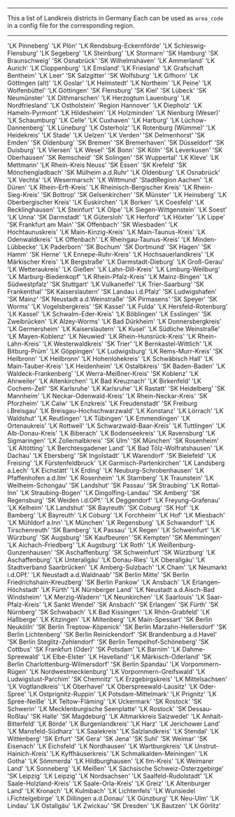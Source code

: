 ***************************
This a list of Landkreis districts in Germany
Each can be used as `area_code` in a config file for the corresponding region.
***************************

'LK Pinneberg' 'LK Plön' 'LK Rendsburg-Eckernförde'
'LK Schleswig-Flensburg' 'LK Segeberg' 'LK Steinburg' 'LK Stormarn'
'SK Hamburg' 'SK Braunschweig' 'SK Osnabrück' 'SK Wilhelmshaven'
'LK Ammerland' 'LK Aurich' 'LK Cloppenburg' 'LK Emsland' 'LK Friesland'
'LK Grafschaft Bentheim' 'LK Leer' 'SK Salzgitter' 'SK Wolfsburg'
'LK Gifhorn' 'LK Göttingen (alt)' 'LK Goslar' 'LK Helmstedt'
'LK Northeim' 'LK Peine' 'LK Wolfenbüttel' 'LK Göttingen' 'SK Flensburg'
'SK Kiel' 'SK Lübeck' 'SK Neumünster' 'LK Dithmarschen'
'LK Herzogtum Lauenburg' 'LK Nordfriesland' 'LK Ostholstein'
'Region Hannover' 'LK Diepholz' 'LK Hameln-Pyrmont' 'LK Hildesheim'
'LK Holzminden' 'LK Nienburg (Weser)' 'LK Schaumburg' 'LK Celle'
'LK Cuxhaven' 'LK Harburg' 'LK Lüchow-Dannenberg' 'LK Lüneburg'
'LK Osterholz' 'LK Rotenburg (Wümme)' 'LK Heidekreis' 'LK Stade'
'LK Uelzen' 'LK Verden' 'SK Delmenhorst' 'SK Emden' 'SK Oldenburg'
'SK Bremen' 'SK Bremerhaven' 'SK Düsseldorf' 'SK Duisburg' 'LK Viersen'
'LK Wesel' 'SK Bonn' 'SK Köln' 'SK Leverkusen' 'SK Oberhausen'
'SK Remscheid' 'SK Solingen' 'SK Wuppertal' 'LK Kleve' 'LK Mettmann'
'LK Rhein-Kreis Neuss' 'SK Essen' 'SK Krefeld' 'SK Mönchengladbach'
'SK Mülheim a.d.Ruhr' 'LK Oldenburg' 'LK Osnabrück' 'LK Vechta'
'LK Wesermarsch' 'LK Wittmund' 'StadtRegion Aachen' 'LK Düren'
'LK Rhein-Erft-Kreis' 'LK Rheinisch-Bergischer Kreis'
'LK Rhein-Sieg-Kreis' 'SK Bottrop' 'SK Gelsenkirchen' 'SK Münster'
'LK Heinsberg' 'LK Oberbergischer Kreis' 'LK Euskirchen' 'LK Borken'
'LK Coesfeld' 'LK Recklinghausen' 'LK Steinfurt' 'LK Olpe'
'LK Siegen-Wittgenstein' 'LK Soest' 'LK Unna' 'SK Darmstadt'
'LK Gütersloh' 'LK Herford' 'LK Höxter' 'LK Lippe' 'SK Frankfurt am Main'
'SK Offenbach' 'SK Wiesbaden' 'LK Hochtaunuskreis' 'LK Main-Kinzig-Kreis'
'LK Main-Taunus-Kreis' 'LK Odenwaldkreis' 'LK Offenbach'
'LK Rheingau-Taunus-Kreis' 'LK Minden-Lübbecke' 'LK Paderborn'
'SK Bochum' 'SK Dortmund' 'SK Hagen' 'SK Hamm' 'SK Herne'
'LK Ennepe-Ruhr-Kreis' 'LK Hochsauerlandkreis' 'LK Märkischer Kreis'
'LK Bergstraße' 'LK Darmstadt-Dieburg' 'LK Groß-Gerau' 'LK Wetteraukreis'
'LK Gießen' 'LK Lahn-Dill-Kreis' 'LK Limburg-Weilburg'
'LK Marburg-Biedenkopf' 'LK Rhein-Pfalz-Kreis' 'LK Mainz-Bingen'
'LK Südwestpfalz' 'SK Stuttgart' 'LK Vulkaneifel' 'LK Trier-Saarburg'
'SK Frankenthal' 'SK Kaiserslautern' 'SK Landau i.d.Pfalz'
'SK Ludwigshafen' 'SK Mainz' 'SK Neustadt a.d.Weinstraße' 'SK Pirmasens'
'SK Speyer' 'SK Worms' 'LK Vogelsbergkreis' 'SK Kassel' 'LK Fulda'
'LK Hersfeld-Rotenburg' 'LK Kassel' 'LK Schwalm-Eder-Kreis'
'LK Böblingen' 'LK Esslingen' 'SK Zweibrücken' 'LK Alzey-Worms'
'LK Bad Dürkheim' 'LK Donnersbergkreis' 'LK Germersheim'
'LK Kaiserslautern' 'LK Kusel' 'LK Südliche Weinstraße'
'LK Mayen-Koblenz' 'LK Neuwied' 'LK Rhein-Hunsrück-Kreis'
'LK Rhein-Lahn-Kreis' 'LK Westerwaldkreis' 'SK Trier'
'LK Bernkastel-Wittlich' 'LK Bitburg-Prüm' 'LK Göppingen'
'LK Ludwigsburg' 'LK Rems-Murr-Kreis' 'SK Heilbronn' 'LK Heilbronn'
'LK Hohenlohekreis' 'LK Schwäbisch Hall' 'LK Main-Tauber-Kreis'
'LK Heidenheim' 'LK Ostalbkreis' 'SK Baden-Baden'
'LK Waldeck-Frankenberg' 'LK Werra-Meißner-Kreis' 'SK Koblenz'
'LK Ahrweiler' 'LK Altenkirchen' 'LK Bad Kreuznach' 'LK Birkenfeld'
'LK Cochem-Zell' 'SK Karlsruhe' 'LK Karlsruhe' 'LK Rastatt'
'SK Heidelberg' 'SK Mannheim' 'LK Neckar-Odenwald-Kreis'
'LK Rhein-Neckar-Kreis' 'SK Pforzheim' 'LK Calw' 'LK Enzkreis'
'LK Freudenstadt' 'SK Freiburg i.Breisgau' 'LK Breisgau-Hochschwarzwald'
'LK Konstanz' 'LK Lörrach' 'LK Waldshut' 'LK Reutlingen' 'LK Tübingen'
'LK Emmendingen' 'LK Ortenaukreis' 'LK Rottweil'
'LK Schwarzwald-Baar-Kreis' 'LK Tuttlingen' 'LK Alb-Donau-Kreis'
'LK Biberach' 'LK Bodenseekreis' 'LK Ravensburg' 'LK Sigmaringen'
'LK Zollernalbkreis' 'SK Ulm' 'SK München' 'SK Rosenheim' 'LK Altötting'
'LK Berchtesgadener Land' 'LK Bad Tölz-Wolfratshausen' 'LK Dachau'
'LK Ebersberg' 'SK Ingolstadt' 'LK Warendorf' 'SK Bielefeld'
'LK Freising' 'LK Fürstenfeldbruck' 'LK Garmisch-Partenkirchen'
'LK Landsberg a.Lech' 'LK Eichstätt' 'LK Erding'
'LK Neuburg-Schrobenhausen' 'LK Pfaffenhofen a.d.Ilm' 'LK Rosenheim'
'LK Starnberg' 'LK Traunstein' 'LK Weilheim-Schongau' 'SK Landshut'
'SK Passau' 'SK Straubing' 'LK Rottal-Inn' 'LK Straubing-Bogen'
'LK Dingolfing-Landau' 'SK Amberg' 'SK Regensburg' 'SK Weiden i.d.OPf.'
'LK Deggendorf' 'LK Freyung-Grafenau' 'LK Kelheim' 'LK Landshut'
'SK Bayreuth' 'SK Coburg' 'SK Hof' 'LK Bamberg' 'LK Bayreuth' 'LK Coburg'
'LK Forchheim' 'LK Hof' 'LK Miesbach' 'LK Mühldorf a.Inn' 'LK München'
'LK Regensburg' 'LK Schwandorf' 'LK Tirschenreuth' 'SK Bamberg'
'LK Passau' 'LK Regen' 'LK Schweinfurt' 'LK Würzburg' 'SK Augsburg'
'SK Kaufbeuren' 'SK Kempten' 'SK Memmingen' 'LK Aichach-Friedberg'
'LK Augsburg' 'LK Roth' 'LK Weißenburg-Gunzenhausen' 'SK Aschaffenburg'
'SK Schweinfurt' 'SK Würzburg' 'LK Aschaffenburg' 'LK Unterallgäu'
'LK Donau-Ries' 'LK Oberallgäu' 'LK Stadtverband Saarbrücken'
'LK Amberg-Sulzbach' 'LK Cham' 'LK Neumarkt i.d.OPf.'
'LK Neustadt a.d.Waldnaab' 'SK Berlin Mitte'
'SK Berlin Friedrichshain-Kreuzberg' 'SK Berlin Pankow' 'LK Ansbach'
'LK Erlangen-Höchstadt' 'LK Fürth' 'LK Nürnberger Land'
'LK Neustadt a.d.Aisch-Bad Windsheim' 'LK Merzig-Wadern' 'LK Neunkirchen'
'LK Saarlouis' 'LK Saar-Pfalz-Kreis' 'LK Sankt Wendel' 'SK Ansbach'
'SK Erlangen' 'SK Fürth' 'SK Nürnberg' 'SK Schwabach' 'LK Bad Kissingen'
'LK Rhön-Grabfeld' 'LK Haßberge' 'LK Kitzingen' 'LK Miltenberg'
'LK Main-Spessart' 'SK Berlin Neukölln' 'SK Berlin Treptow-Köpenick'
'SK Berlin Marzahn-Hellersdorf' 'SK Berlin Lichtenberg'
'SK Berlin Reinickendorf' 'SK Brandenburg a.d.Havel'
'SK Berlin Steglitz-Zehlendorf' 'SK Berlin Tempelhof-Schöneberg'
'SK Cottbus' 'SK Frankfurt (Oder)' 'SK Potsdam' 'LK Barnim'
'LK Dahme-Spreewald' 'LK Elbe-Elster' 'LK Havelland'
'LK Märkisch-Oderland' 'SK Berlin Charlottenburg-Wilmersdorf'
'SK Berlin Spandau' 'LK Vorpommern-Rügen' 'LK Nordwestmecklenburg'
'LK Vorpommern-Greifswald' 'LK Ludwigslust-Parchim' 'SK Chemnitz'
'LK Erzgebirgskreis' 'LK Mittelsachsen' 'LK Vogtlandkreis' 'LK Oberhavel'
'LK Oberspreewald-Lausitz' 'LK Oder-Spree' 'LK Ostprignitz-Ruppin'
'LK Potsdam-Mittelmark' 'LK Prignitz' 'LK Spree-Neiße'
'LK Teltow-Fläming' 'LK Uckermark' 'SK Rostock' 'SK Schwerin'
'LK Mecklenburgische Seenplatte' 'LK Rostock' 'SK Dessau-Roßlau'
'SK Halle' 'SK Magdeburg' 'LK Altmarkkreis Salzwedel'
'LK Anhalt-Bitterfeld' 'LK Börde' 'LK Burgenlandkreis' 'LK Harz'
'LK Jerichower Land' 'LK Mansfeld-Südharz' 'LK Saalekreis'
'LK Salzlandkreis' 'LK Stendal' 'LK Wittenberg' 'SK Erfurt' 'SK Gera'
'SK Jena' 'SK Suhl' 'SK Weimar' 'SK Eisenach' 'LK Eichsfeld'
'LK Nordhausen' 'LK Wartburgkreis' 'LK Unstrut-Hainich-Kreis'
'LK Kyffhäuserkreis' 'LK Schmalkalden-Meiningen' 'LK Gotha' 'LK Sömmerda'
'LK Hildburghausen' 'LK Ilm-Kreis' 'LK Weimarer Land' 'LK Sonneberg'
'LK Meißen' 'LK Sächsische Schweiz-Osterzgebirge' 'SK Leipzig'
'LK Leipzig' 'LK Nordsachsen' 'LK Saalfeld-Rudolstadt'
'LK Saale-Holzland-Kreis' 'LK Saale-Orla-Kreis' 'LK Greiz'
'LK Altenburger Land' 'LK Kronach' 'LK Kulmbach' 'LK Lichtenfels'
'LK Wunsiedel i.Fichtelgebirge' 'LK Dillingen a.d.Donau' 'LK Günzburg'
'LK Neu-Ulm' 'LK Lindau' 'LK Ostallgäu' 'LK Zwickau' 'SK Dresden'
'LK Bautzen' 'LK Görlitz'

